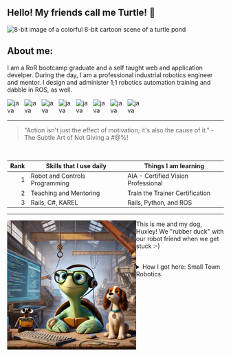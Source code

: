 <link rel="stylesheet" type='text/css' href="https://cdn.jsdelivr.net/gh/devicons/devicon@latest/devicon.min.css" />
          
## Hello! My friends call me Turtle! 🐢

<picture>
 <source media="(prefers-color-scheme: dark)" srcset="Dark Mode Happy Two Moons.jpg">
 <source media="(prefers-color-scheme: light)" srcset="DALL·E 2024-06-09 22.16.10 - A colorful 8-bit cartoon scene of a turtle pond - round.webp">
 <img alt="8-bit image of a colorful 8-bit cartoon scene of a turtle pond" src="DALL·E 2024-06-09 22.16.10 - A colorful 8-bit cartoon scene of a turtle pond - round.webp">
</picture>

## About me:
I am a RoR bootcamp graduate and a self taught web and application develper. During the day, I am a professional industrial robotics engineer and mentor. I design and administer 1;1 robotics automation training and dabble in ROS, as well.


<img align="left" alt="java" width="30px" style="padding-right:10px" src="https://cdn.jsdelivr.net/gh/devicons/devicon@latest/icons/ruby/ruby-plain-wordmark.svg" />
<img align="left" alt="java" width="30px" style="padding-right:10px" src="https://cdn.jsdelivr.net/gh/devicons/devicon@latest/icons/rails/rails-plain-wordmark.svg" />
<img align="left" alt="java" width="30px" style="padding-right:10px" src="https://cdn.jsdelivr.net/gh/devicons/devicon@latest/icons/html5/html5-plain-wordmark.svg" />
<img align="left" alt="java" width="30px" style="padding-right:10px" src="https://cdn.jsdelivr.net/gh/devicons/devicon@latest/icons/css3/css3-original.svg" />
<img align="left" alt="java" width="30px" style="padding-right:10px" src="https://cdn.jsdelivr.net/gh/devicons/devicon@latest/icons/bootstrap/bootstrap-original-wordmark.svg" />
<img align="left" alt="java" width="30px" style="padding-right:10px" src="https://cdn.jsdelivr.net/gh/devicons/devicon@latest/icons/ros/ros-original.svg" />
<img align="left" alt="java" width="30px" style="padding-right:10px" src="https://cdn.jsdelivr.net/gh/devicons/devicon@latest/icons/python/python-original.svg" />
<img align="left" alt="java" width="30px" style="padding-right:10px" src="https://cdn.jsdelivr.net/gh/devicons/devicon@latest/icons/csharp/csharp-original.svg" />
<br /><br />

---
> "Action isn't just the effect of motivation; it's also the cause of it." - The Subtle Art of Not Giving a #@%!
<br />

| Rank | Skills that I use daily | Things I am learning | 
|-----:|---------------|-----------------|
|     1|Robot and Controls Programming | AIA - Certified Vision Professional | 
|     2|Teaching and Mentoring       | Train the Trainer Certification |
|     3|Rails, C#, KAREL | Rails, Python, and ROS |
---

<div>
    <img align="left" width="300px" alt="Turtle and Hux Coding" src="Turtle and Hux Coding.jpg">
    <p>This is me and my dog, Huxley! We "rubber duck" with our robot friend when we get stuck :-)</p><br />
</div>

<details>
  <summary>How I got here: Small Town Robotics</summary><br />
          <p>My family moved to a small lake and farming community west of Detroit in the mid 90's, 2 days before 6th grade, during the industrial automation boom in the 90's. It meant nothing to my blue collar parents, a cook and hair stylist, but it changed the course of my life.<br /><br />
          Signing up for course electives late and not by choice, I ended up filling one of last available seats in a newly minted youund adult robotics program and sent me down a path of mentorship and discorvey in the work of automation.</p>
</details>


<!--
**HortusHonu/HortusHonu** is a ✨ _special_ ✨ repository because its `README.md` (this file) appears on your GitHub profile.

Here are some ideas to get you started:

- 🔭 I’m currently working on ...
- 🌱 I’m currently learning ...
- 👯 I’m looking to collaborate on ...
- 🤔 I’m looking for help with ...
- 💬 Ask me about ...
- 📫 How to reach me: ...
- 😄 Pronouns: ...
- ⚡ Fun fact: ...
-->
